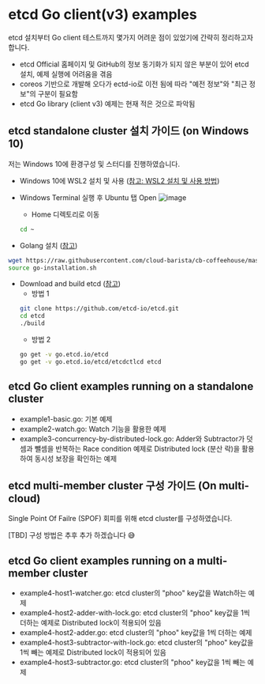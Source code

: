 # etcd Go client(v3) examples
etcd 설치부터 Go client 테스트까지 몇가지 어려운 점이 있었기에 간략히 정리하고자 합니다.
- etcd Official 홈페이지 및 GitHub의 정보 동기화가 되지 않은 부분이 있어 etcd 설치, 예제 실행에 어려움을 겪음
- coreos 기반으로 개발해 오다가 ectd-io로 이전 됨에 따라 "예전 정보"와 "최근 정보"의 구분이 필요함
- etcd Go library (client v3) 예제는 현재 적은 것으로 파악됨


## etcd standalone cluster 설치 가이드 (on Windows 10)
저는 Windows 10에 환경구성 및 스터디를 진행하였습니다.
- Windows 10에 WSL2 설치 및 사용 ([참고: WSL2 설치 및 사용 방법](https://www.44bits.io/ko/post/wsl2-install-and-basic-usage))
- Windows Terminal 실행 후 Ubuntu 탭 Open
![image](https://user-images.githubusercontent.com/7975459/111126003-9167b600-85b5-11eb-8fe2-4cc3096bb553.png)

  - Home 디렉토리로 이동
  ```bash
  cd ~
  ```

- Golang 설치 ([참고](https://github.com/cloud-barista/cb-coffeehouse/tree/master/scripts/golang))
```bash
wget https://raw.githubusercontent.com/cloud-barista/cb-coffeehouse/master/scripts/golang/go-installation.sh
source go-installation.sh
```

- Download and build etcd ([참고](https://etcd.io/docs/v3.4.0/dl-build/))
  - 방법 1
  ```bash
  git clone https://github.com/etcd-io/etcd.git
  cd etcd
  ./build
  ```
  - 방법 2
  ```bash
  go get -v go.etcd.io/etcd
  go get -v go.etcd.io/etcd/etcdctlcd etcd
  ```


## etcd Go client examples running on a standalone cluster
- example1-basic.go: 기본 예제
- example2-watch.go: Watch 기능을 활용한 예제
- example3-concurrency-by-distributed-lock.go: Adder와 Subtractor가 덧셈과 뺄셈을 반복하는 Race condition 예제로 Distributed lock (분산 락)을 활용하여 동시성 보장을 확인하는 예제

## etcd multi-member cluster 구성 가이드 (On multi-cloud)
Single Point Of Failre (SPOF) 회피를 위해 etcd cluster를 구성하였습니다.

[TBD]
구성 방법은 추후 추가 하겠습니다 😅

## etcd Go client examples running on a multi-member cluster
- example4-host1-watcher.go: etcd cluster의 "phoo" key값을 Watch하는 예제
- example4-host2-adder-with-lock.go: etcd cluster의 "phoo" key값을 1씩 더하는 예제로 Distributed lock이 적용되어 있음
- example4-host2-adder.go: etcd cluster의 "phoo" key값을 1씩 더하는 예제
- example4-host3-subtractor-with-lock.go: etcd cluster의 "phoo" key값을 1씩 빼는 예제로 Distributed lock이 적용되어 있음
- example4-host3-subtractor.go: etcd cluster의 "phoo" key값을 1씩 빼는 예제
